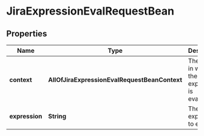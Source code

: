 # JiraExpressionEvalRequestBean

## Properties
Name | Type | Description | Notes
------------ | ------------- | ------------- | -------------
**context** | **AllOfJiraExpressionEvalRequestBeanContext** | The context in which the Jira expression is evaluated. |  [optional]
**expression** | **String** | The Jira expression to evaluate. | 
